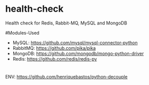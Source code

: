 # health-check
Health check for  Redis, Rabbit-MQ, MySQL and MongoDB

#Modules-Used
- MySQL:    https://github.com/mysql/mysql-connector-python
- RabbitMQ: https://github.com/pika/pika
- MongoDB:  https://github.com/mongodb/mongo-python-driver
- Redis:    https://github.com/redis/redis-py
#
ENV:      https://github.com/henriquebastos/python-decouple
